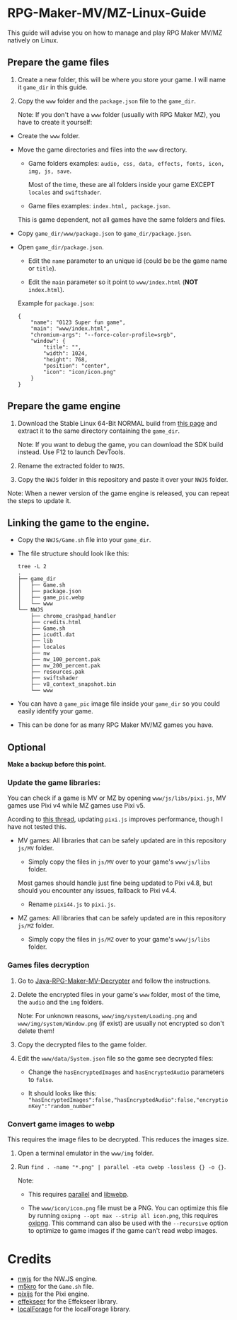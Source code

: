 # RPG-Maker-MV/MZ-Linux-Guide
This guide will advise you on how to manage and play RPG Maker MV/MZ natively on Linux.

## Prepare the game files
1. Create a new folder, this will be where you store your game. I will name it `game_dir` in this guide.

2. Copy the `www` folder and the `package.json` file to the `game_dir`.

    Note: If you don't have a `www` folder (usually with RPG Maker MZ), you have to create it yourself:

- Create the `www` folder.

- Move the game directories and files into the `www` directory.
    - Game folders examples: `audio, css, data, effects, fonts, icon, img, js, save`.

        Most of the time, these are all folders inside your game EXCEPT `locales` and `swiftshader`. 
    
    - Game files examples: `index.html, package.json`.

    This is game dependent, not all games have the same folders and files.

- Copy `game_dir/www/package.json` to `game_dir/package.json`.

- Open `game_dir/package.json`.
    - Edit the `name` parameter to an unique id (could be be the game name or `title`).

    - Edit the `main` parameter so it point to `www/index.html` (**NOT** `index.html`). 
    
    Example for `package.json`:
    ```
    {
        "name": "0123 Super fun game",
        "main": "www/index.html",
        "chromium-args": "--force-color-profile=srgb",
        "window": {
            "title": "",
            "width": 1024,
            "height": 768,
            "position": "center",
            "icon": "icon/icon.png"
        }
    }
    ```

## Prepare the game engine
1. Download the Stable Linux 64-Bit NORMAL build from [this page](https://nwjs.io/downloads) and extract it to the same directory containing the `game_dir`.

    Note: If you want to debug the game, you can download the SDK build instead. Use F12 to launch DevTools.

2. Rename the extracted folder to `NWJS`.

3. Copy the `NWJS` folder in this repository and paste it over your `NWJS` folder.

Note: When a newer version of the game engine is released, you can repeat the steps to update it.

## Linking the game to the engine.
- Copy the `NWJS/Game.sh` file into your `game_dir`.

- The file structure should look like this:
    ```
    tree -L 2
    .
    ├── game_dir
    │   ├── Game.sh
    │   ├── package.json
    │   ├── game_pic.webp
    │   └── www
    └── NWJS
        ├── chrome_crashpad_handler
        ├── credits.html
        ├── Game.sh
        ├── icudtl.dat
        ├── lib
        ├── locales
        ├── nw
        ├── nw_100_percent.pak
        ├── nw_200_percent.pak
        ├── resources.pak
        ├── swiftshader
        ├── v8_context_snapshot.bin
        └── www
    ```

- You can have a `game_pic` image file inside your `game_dir` so you could easily identify your game.

- This can be done for as many RPG Maker MV/MZ games you have.

## Optional
**Make a backup before this point.**

### Update the game libraries:
You can check if a game is MV or MZ by opening `www/js/libs/pixi.js`, MV games use Pixi v4 while MZ games use Pixi v5.

Acording to [this thread](https://forums.rpgmakerweb.com/index.php?threads/123317), updating `pixi.js` improves performance, though I have not tested this.

- MV games: All libraries that can be safely updated are in this repository `js/MV` folder.
    - Simply copy the files in `js/MV` over to your game's `www/js/libs` folder.

    Most games should handle just fine being updated to Pixi v4.8, but should you encounter any issues, fallback to Pixi v4.4.
    - Rename `pixi44.js` to `pixi.js`.

- MZ games: All libraries that can be safely updated are in this repository `js/MZ` folder.
    - Simply copy the files in `js/MZ` over to your game's `www/js/libs` folder.

### Games files decryption
1. Go to [Java-RPG-Maker-MV-Decrypter](https://gitlab.com/Petschko/Java-RPG-Maker-MV-Decrypter) and follow the instructions.

2. Delete the encrypted files in your game's `www` folder, most of the time, the `audio` and the `img` folders.

    Note: For unknown reasons, `www/img/system/Loading.png` and `www/img/system/Window.png` (if exist) are usually not encrypted so don't delete them!

3. Copy the decrypted files to the game folder.

4. Edit the `www/data/System.json` file so the game see decrypted files:
    - Change the `hasEncryptedImages` and `hasEncryptedAudio` parameters to `false`.

    - It should looks like this: `"hasEncryptedImages":false,"hasEncryptedAudio":false,"encryptionKey":"random_number"`

### Convert game images to webp
This requires the image files to be decrypted. This reduces the images size.

1. Open a terminal emulator in the `www/img` folder.

2. Run `find . -name "*.png" | parallel -eta cwebp -lossless {} -o {}`.

    Note:
    - This requires [parallel](https://www.gnu.org/software/parallel) and [libwebp](https://chromium.googlesource.com/webm/libwebp).

    - The `www/icon/icon.png` file must be a PNG. You can optimize this file by running `oxipng --opt max --strip all icon.png`, this requires [oxipng](https://github.com/shssoichiro/oxipng).
    This command can also be used with the `--recursive` option to optimize to game images if the game can't read webp images.

# Credits
- [nwjs](https://github.com/nwjs/nw.js) for the NW.JS engine.
- [m5kro](https://github.com/m5kro/Painless-Porter) for the `Game.sh` file.
- [pixijs](https://github.com/pixijs/pixijs) for the Pixi engine.
- [effekseer](https://github.com/effekseer/EffekseerForWebGL) for the Effekseer library.
- [localForage](https://github.com/localForage/localForage) for the localForage library.
